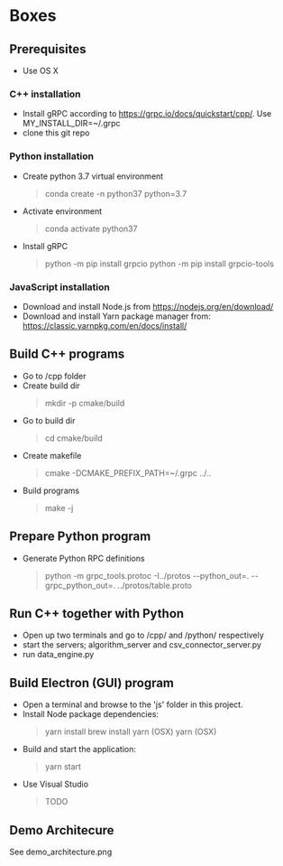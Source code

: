 # Boxes
## Prerequisites
* Use OS X

### C++ installation
* Install gRPC according to https://grpc.io/docs/quickstart/cpp/. Use MY_INSTALL_DIR=~/.grpc
* clone this git repo

### Python installation
* Create python 3.7 virtual environment
  > conda create -n python37 python=3.7
* Activate environment
  > conda activate python37
* Install gRPC
  > python -m pip install grpcio
  > python -m pip install grpcio-tools
  
### JavaScript installation
* Download and install Node.js from https://nodejs.org/en/download/
* Download and install Yarn package manager from: https://classic.yarnpkg.com/en/docs/install/

## Build C++ programs
* Go to /cpp folder
* Create build dir
  > mkdir -p cmake/build
* Go to build dir 
  > cd cmake/build
* Create makefile
  > cmake -DCMAKE_PREFIX_PATH=~/.grpc ../..
* Build programs
  > make -j

## Prepare Python program
* Generate Python RPC definitions
  > python -m grpc_tools.protoc -I../protos --python_out=. --grpc_python_out=. ../protos/table.proto

## Run C++ together with Python
* Open up two terminals and go to /cpp/ and /python/ respectively
* start the servers; algorithm_server and csv_connector_server.py
* run data_engine.py 

## Build Electron (GUI) program
* Open a terminal and browse to the 'js' folder in this project.
* Install Node package dependencies:
  > yarn install
  > brew install yarn (OSX)
  > yarn (OSX)
* Build and start the application:
  > yarn start
* Use Visual Studio
  > TODO

## Demo Architecure
See demo_architecture.png
